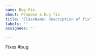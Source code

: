 ```yaml
---
name: Bug Fix
about: Propose a bug fix
title: 'ClassName: description of fix'
labels: ''
assignees: ''

---
```


Fixes #bug
